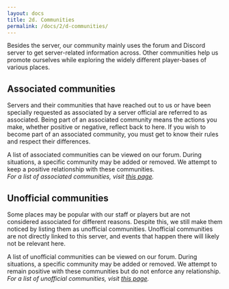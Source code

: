 ```yaml
---
layout: docs
title: 2d. Communities
permalink: /docs/2/d-communities/
---
```


Besides the server, our community mainly uses the forum and Discord server to get server-related information across.
Other communities help us promote ourselves while exploring the widely different player-bases of various places.

## Associated communities
Servers and their communities that have reached out to us or have been specially requested as associated by a server official are referred to as associated.
Being part of an associated community means the actions you make, whether positive or negative, reflect back to here.
If you wish to become part of an associated community, you must get to know their rules and respect their differences.

A list of associated communities can be viewed on our forum.
During situations, a specific community may be added or removed.
We attempt to keep a positive relationship with these communities.
<br>
_For a list of associated communities, visit [this page](https://shadow.ga)._

## Unofficial communities
Some places may be popular with our staff or players but are not considered associated for different reasons.
Despite this, we still make them noticed by listing them as unofficial communities.
Unofficial communities are not directly linked to this server, and events that happen there will likely not be relevant here.

A list of unofficial communities can be viewed on our forum.
During situations, a specific community may be added or removed.
We attempt to remain positive with these communities but do not enforce any relationship.
<br>
_For a list of unofficial communities, visit [this page](https://shadow.ga)._
